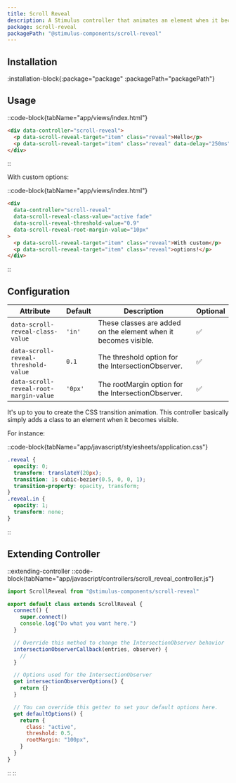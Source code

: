 ```yaml
---
title: Scroll Reveal
description: A Stimulus controller that animates an element when it becomes visible.
package: scroll-reveal
packagePath: "@stimulus-components/scroll-reveal"
---
```


## Installation

:installation-block{:package="package" :packagePath="packagePath"}

## Usage

::code-block{tabName="app/views/index.html"}

```html
<div data-controller="scroll-reveal">
  <p data-scroll-reveal-target="item" class="reveal">Hello</p>
  <p data-scroll-reveal-target="item" class="reveal" data-delay="250ms">World!</p>
</div>
```

::

With custom options:

::code-block{tabName="app/views/index.html"}

```html
<div
  data-controller="scroll-reveal"
  data-scroll-reveal-class-value="active fade"
  data-scroll-reveal-threshold-value="0.9"
  data-scroll-reveal-root-margin-value="10px"
>
  <p data-scroll-reveal-target="item" class="reveal">With custom</p>
  <p data-scroll-reveal-target="item" class="reveal">options!</p>
</div>
```

::

## Configuration

| Attribute                              | Default | Description                                                     | Optional |
| -------------------------------------- | ------- | --------------------------------------------------------------- | -------- |
| `data-scroll-reveal-class-value`       | `'in'`  | These classes are added on the element when it becomes visible. | ✅       |
| `data-scroll-reveal-threshold-value`   | `0.1`   | The threshold option for the IntersectionObserver.              | ✅       |
| `data-scroll-reveal-root-margin-value` | `'0px'` | The rootMargin option for the IntersectionObserver.             | ✅       |

It's up to you to create the CSS transition animation.
This controller basically simply adds a class to an element when it becomes visible.

For instance:

::code-block{tabName="app/javascript/stylesheets/application.css"}

```css
.reveal {
  opacity: 0;
  transform: translateY(20px);
  transition: 1s cubic-bezier(0.5, 0, 0, 1);
  transition-property: opacity, transform;
}
.reveal.in {
  opacity: 1;
  transform: none;
}
```

::

## Extending Controller

::extending-controller
::code-block{tabName="app/javascript/controllers/scroll_reveal_controller.js"}

```js
import ScrollReveal from "@stimulus-components/scroll-reveal"

export default class extends ScrollReveal {
  connect() {
    super.connect()
    console.log("Do what you want here.")
  }

  // Override this method to change the IntersectionObserver behavior
  intersectionObserverCallback(entries, observer) {
    //
  }

  // Options used for the IntersectionObserver
  get intersectionObserverOptions() {
    return {}
  }

  // You can override this getter to set your default options here.
  get defaultOptions() {
    return {
      class: "active",
      threshold: 0.5,
      rootMargin: "100px",
    }
  }
}
```

::
::
